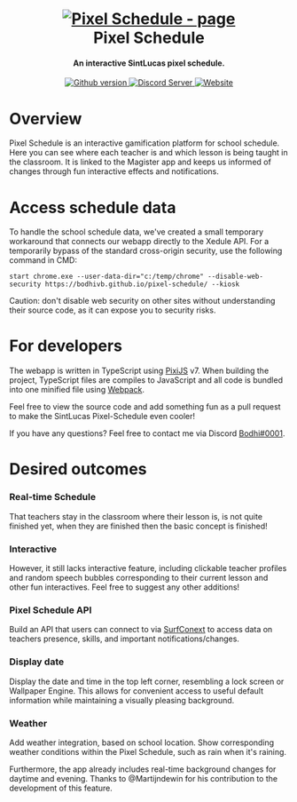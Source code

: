 <h1 align="center">
  <a href="https://bodhivb.github.io/pixel-schedule/"><img src="https://bodhivb.github.io/pixel-schedule/assets/outdoors/tree.png" alt="Pixel Schedule - page"></a>
  <br>
  Pixel Schedule
  <br>
</h1>

<h4 align="center">An interactive SintLucas pixel schedule.</h4>

<div align="center">
  <a href="https://github.com/bodhivb/pixel-schedule">
    <img src="https://img.shields.io/github/package-json/v/Bodhivb/pixel-schedule?style=flat-square" alt="Github version">
  </a>

  <a href="https://github.com/bodhivb/pixel-schedule/actions/workflows/deploy.yml">
    <img src="https://img.shields.io/github/actions/workflow/status/Bodhivb/pixel-schedule/deploy.yml?branch=production&style=flat-square" alt="Discord Server">
  </a>

  <a href="https://bodhivb.github.io/pixel-schedule">
    <img src="https://img.shields.io/website?down_message=offline&style=flat-square&up_message=online&url=https%3A%2F%2Fbodhivb.github.io%2Fpixel-schedule%2F" alt="Website">
  </a>
</div>

# Overview

Pixel Schedule is an interactive gamification platform for school schedule. Here you can see where each teacher is and which lesson is being taught in the classroom. It is linked to the Magister app and keeps us informed of changes through fun interactive effects and notifications.

# Access schedule data

To handle the school schedule data, we've created a small temporary workaround that connects our webapp directly to the Xedule API.
For a temporarily bypass of the standard cross-origin security, use the following command in CMD:

    start chrome.exe --user-data-dir="c:/temp/chrome" --disable-web-security https://bodhivb.github.io/pixel-schedule/ --kiosk

Caution: don't disable web security on other sites without understanding their source code, as it can expose you to security risks.

# For developers

The webapp is written in TypeScript using [PixiJS](https://github.com/pixijs/pixijs) v7. When building the project, TypeScript files are compiles to JavaScript and all code is bundled into one minified file using [Webpack](https://github.com/webpack/webpack).

Feel free to view the source code and add something fun as a pull request to make the SintLucas Pixel-Schedule even cooler!

If you have any questions? Feel free to contact me via Discord [Bodhi#0001](https://discord.com/users/151423248020537345).

# Desired outcomes

### Real-time Schedule

That teachers stay in the classroom where their lesson is, is not quite finished yet, when they are finished then the basic concept is finished!

### Interactive

However, it still lacks interactive feature, including clickable teacher profiles and random speech bubbles corresponding to their current lesson and other fun interactives. Feel free to suggest any other additions!

### Pixel Schedule API

Build an API that users can connect to via [SurfConext](https://wiki.surfnet.nl/display/surfconextdev/Documentation+for+Service+Providers) to access data on teachers presence, skills, and important notifications/changes.

### Display date

Display the date and time in the top left corner, resembling a lock screen or Wallpaper Engine. This allows for convenient access to useful default information while maintaining a visually pleasing background.

### Weather

Add weather integration, based on school location. Show corresponding weather conditions within the Pixel Schedule, such as rain when it's raining.

Furthermore, the app already includes real-time background changes for daytime and evening. Thanks to @Martijndewin for his contribution to the development of this feature.

